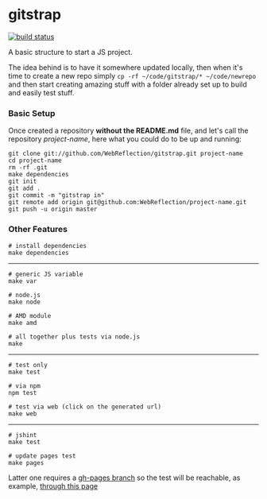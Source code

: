 gitstrap
========

[![build status](https://secure.travis-ci.org/WebReflection/gitstrap.png)](http://travis-ci.org/WebReflection/gitstrap)

A basic structure to start a JS project.

The idea behind is to have it somewhere updated locally, then when it's time to create a new repo simply `cp -rf ~/code/gitstrap/* ~/code/newrepo` and then start creating amazing stuff with a folder already set up to build and easily test stuff.

### Basic Setup
Once created a repository **without the README.md** file, and let's call the repository *project-name*, here what you could do to be up and running:

    git clone git://github.com/WebReflection/gitstrap.git project-name
    cd project-name
    rm -rf .git
    make dependencies
    git init
    git add .
    git commit -m "gitstrap in"
    git remote add origin git@github.com:WebReflection/project-name.git
    git push -u origin master

### Other Features

    # install dependencies
    make dependencies

----------------------------------------

    # generic JS variable
    make var
    
    # node.js
    make node
    
    # AMD module
    make amd
    
    # all together plus tests via node.js
    make

----------------------------------------

    # test only
    make test
    
    # via npm
    npm test
    
    # test via web (click on the generated url)
    make web

----------------------------------------

    # jshint
    make test
    
    # update pages test
    make pages

Latter one requires a [gh-pages branch](http://webreflection.github.com/gitstrap/) so the test will be reachable, as example, [through this page](http://webreflection.github.com/gitstrap/test/)
